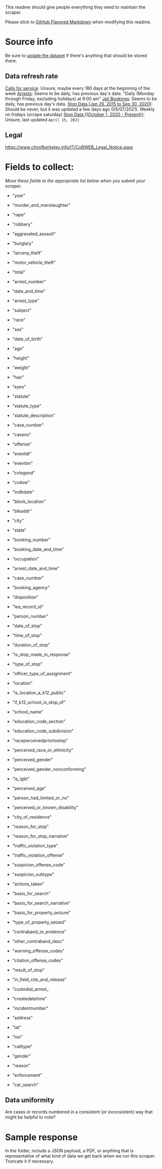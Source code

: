 This readme should give people everything they need to maintain the scraper.

Please stick to [GitHub Flavored Markdown](https://guides.github.com/features/mastering-markdown/) when modifying this readme.  

# Source info
Be sure to [update the dataset](https://www.dolthub.com/repositories/pdap/datasets) if there's anything that should be stored there.

## Data refresh rate
[Calls for service](https://data.cityofberkeley.info/Public-Safety/Berkeley-PD-Calls-for-Service/k2nh-s5h5): Unsure, maybe every 180 days at the beginning of the week
[Arrests](https://data.cityofberkeley.info/Public-Safety/Berkeley-PD-Log-Arrests/xi7q-nji6): Seems to be daily, has previous day's data. "Daily (Monday through Friday, excluding holidays) at 9:00 am"
[Jail Bookings](https://data.cityofberkeley.info/Public-Safety/Berkeley-PD-Log-Jail-Bookings/7ykt-c32j): Seems to be daily, has previous day's data.
[Stop Data (Jan 26, 2015 to Sep 30, 2020)](https://data.cityofberkeley.info/Public-Safety/Berkeley-PD-Stop-Data-Jan-26-2015-to-Sep-30-2020-/4tbf-3yt8): Should be never, but it was updated a few days ago (05/07/2021). Weekly on fridays (scrape saturday)
[Stop Data ((October 1, 2020 - Present))](https://data.cityofberkeley.info/Public-Safety/Berkeley-PD-Stop-Data-October-1-2020-Present-/ysvs-bcge): Unsure, last updated `April 15, 2021`


## Legal
https://www.cityofberkeley.info/IT/CoBWEB_Legal_Notice.aspx

# Fields to collect:
_Move these fields to the appropriate list below when you submit your scraper._
* "year"
* "murder_and_manslaughter"
* "rape"
* "robbery"
* "aggravated_assault"
* "burglary"
* "larceny_theft"
* "motor_vehicle_theft"
* "total"

* "arrest_number"
* "date_and_time"
* "arrest_type"
* "subject"
* "race"
* "sex"
* "date_of_birth"
* "age"
* "height"
* "weight"
* "hair"
* "eyes"
* "statute"
* "statute_type"
* "statute_description"
* "case_number"

* "caseno"
* "offense"
* "eventdt"
* "eventtm"
* "cvlegend"
* "cvdow"
* "indbdate"
* "block_location"
* "blkaddr"
* "city"
* "state"

* "booking_number"
* "booking_date_and_time"
* "occupation"
* "arrest_date_and_time"
* "case_number"
* "booking_agency"
* "disposition"

* "lea_record_id"
* "person_number"
* "date_of_stop"
* "time_of_stop"
* "duration_of_stop"
* "is_stop_made_in_response"
* "type_of_stop"
* "officer_type_of_assignment"
* "location"
* "is_location_a_k12_public"
* "if_k12_school_is_stop_of"
* "school_name"
* "education_code_section"
* "education_code_subdivision"
* "raceperceivedpriortostop"
* "perceived_race_or_ethnicity"
* "perceived_gender"
* "perceived_gender_nonconforming"
* "is_lgbt"
* "perceived_age"
* "person_had_limited_or_no"
* "perceived_or_known_disability"
* "city_of_residence"
* "reason_for_stop"
* "reason_for_stop_narrative"
* "traffic_violation_type"
* "traffic_violation_offense"
* "suspicion_offense_code"
* "suspicion_subtype"
* "actions_taken"
* "basis_for_search"
* "basis_for_search_narrative"
* "basis_for_property_seizure"
* "type_of_property_seized"
* "contraband_or_evidence"
* "other_contraband_desc"
* "warning_offense_codes"
* "citation_offense_codes"
* "result_of_stop"
* "in_field_cite_and_release"
* "custodial_arrest_

* "createdatetime"
* "incidentnumber"
* "address"
* "lat"
* "lon"
* "calltype"
* "gender"
* "reason"
* "enforcement"
* "car_search"



## Data uniformity
Are cases or records numbered in a consistent (or inconsistent) way that might be helpful to note?

# Sample response
In the folder, include a JSON payload, a PDF, or anything that is representative of what kind of data we get back when we run this scraper. Truncate it if necessary.
